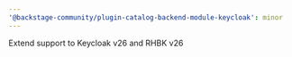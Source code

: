 ```yaml
---
'@backstage-community/plugin-catalog-backend-module-keycloak': minor
---
```


Extend support to Keycloak v26 and RHBK v26
